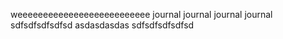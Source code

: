 weeeeeeeeeeeeeeeeeeeeeeeeee
journal journal journal journal
sdfsdfsdfsdfsd
asdasdasdas
sdfsdfsdfsdfsd
